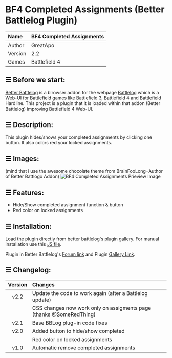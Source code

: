 # BF4 Completed Assignments (Better Battlelog Plugin)

| Name   | BF4 Completed Assignments|
|:-------|:-------|
| Author | GreatApo|
| Version| 2.2|
| Games  | Battlefield 4|


## ☰ Before we start:

[Better Battlelog](https://getbblog.com/) is a blrowser addon for the webpage [Battlelog](http://battlelog.battlefield.com) which is a Web-UI for Battlefield games like Battlefield 3, Battlefield 4 and Battlefield Hardline. 
This project is a plugin that it is loaded within that addon (Better Battlelog) improving Battlefield 4 Web-UI.


## ☰ Description:

This plugin hides/shows your completed assignments by clicking one button. It also colors red your locked assignments.


## ☰ Images:

(mind that i use the awesome chocolate theme from BrainFooLong=Author of Better Battlogo Addon)
![BF4 Completed Assignments Prieview Image](https://getbblog.com/en/download?type=attachments&id=126358&file=completed-assignments.jpg "BF4 Completed Assignments Prieview")


## ☰ Features:
- Hide/Show completed assignment function & button
- Red color on locked assignments


## ☰ Installation:
Load the plugin directly from better battlelog's plugin gallery. For manual installation use this [JS file](../master/completed-assignments.js).

Plugin in Better Battlelog's [Forum link](https://getbblog.com/en/board/post/126360) and Plugin [Gallery Link](https://getbblog.com/en/plugin/126667/Completed-Assignments).


## ☰ Changelog:

|Version | Changes|
|:------:|:-------|
|v2.2    | Update the code to work again (after a Battlelog update)|
|        | CSS changes now work only on assigments page (thanks @SomeRedThing)|
|v2.1    | Base BBLog plug-in code fixes|
|v2.0    | Added button to hide/show completed|
|        | Red color on locked assignments|
|v1.0    | Automatic remove completed assignments|
